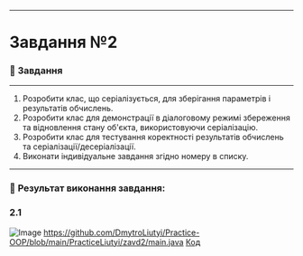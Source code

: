 ___

# Завдання №2 

### :scroll: **Завдання**
___
1. Розробити клас, що серіалізується, для зберігання параметрів і результатів обчислень.
2. Розробити клас для демонстрації в діалоговому режимі збереження та відновлення стану об'єкта, використовуючи серіалізацію.
3. Розробити клас для тестування коректності результатів обчислень та
серіалізації/десеріалізації.
4. Виконати індивідуальне завдання згідно номеру в списку.
___
### 📍 **Результат виконання завдання:** 
### 2.1
![Image](https://github.com/user-attachments/assets/8fa21890-840b-4857-907f-94814d9ea57e)
https://github.com/DmytroLiutyi/Practice-OOP/blob/main/PracticeLiutyi/zavd2/main.java
[Код](https://github.com/DmytroLiutyi/Practice-OOP/blob/main/PracticeLiutyi/zavd2/main.java)
